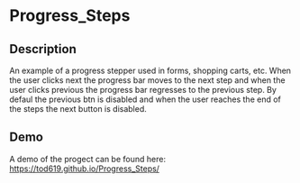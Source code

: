 # Progress_Steps

## Description

An example of a progress stepper used in forms, shopping carts, etc. When the user clicks next the progress bar moves to the next step and when the user clicks previous the progress bar regresses to the previous step. By defaul the previous btn is disabled and when the user reaches the end of the steps the next button is disabled.

## Demo

A demo of the progect can be found here: https://tod619.github.io/Progress_Steps/
